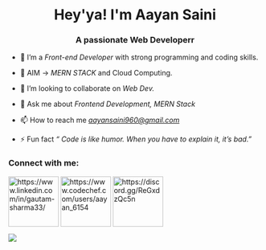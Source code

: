 <h1 align="center"> Hey'ya! I'm Aayan Saini</h1>
<h3 align="center">A passionate Web Developerr</h3>

- 🌱 I’m a *Front-end Developer* with strong programming and coding skills.

- 🎯 AIM -> *MERN STACK* and Cloud Computing.

- 👯 I’m looking to collaborate on *Web Dev.*

- 💬 Ask me about *Frontend Development, MERN Stack*

- 📫 How to reach me *aayansaini960@gmail.com*

- ⚡ Fun fact *“ Code is like humor. When you have to explain it, it’s bad.”*

<h3 align="left">Connect with me:</h3>
<p align="left">
<a href="https://www.linkedin.com/in/aayan-saini/" target="blank"><img align="center" src="https://img.icons8.com/plasticine/200/null/linkedin.png" alt="https://www.linkedin.com/in/gautam-sharma33/" height="100px width="100px"/></a>
<a href="https://www.codechef.com/users/aayan_6154" target="blank"><img align="center" src="https://img.icons8.com/plasticine/400/null/codechef.png" alt="https://www.codechef.com/users/aayan_6154"/ height="100px width="100px"></a>
  <a href="https://discord.gg/ReGxdzQc5n" target="blank"><img align="center" src="https://img.icons8.com/plasticine/200/null/discord-logo.png" alt="https://discord.gg/ReGxdzQc5n"/ height="100px width="100px"></a>
</p>

<img src="https://img.icons8.com/external-flaticons-lineal-color-flat-icons/512/null/external-icons-computer-programming-icons-flaticons-lineal-color-flat-icons.png"/>
